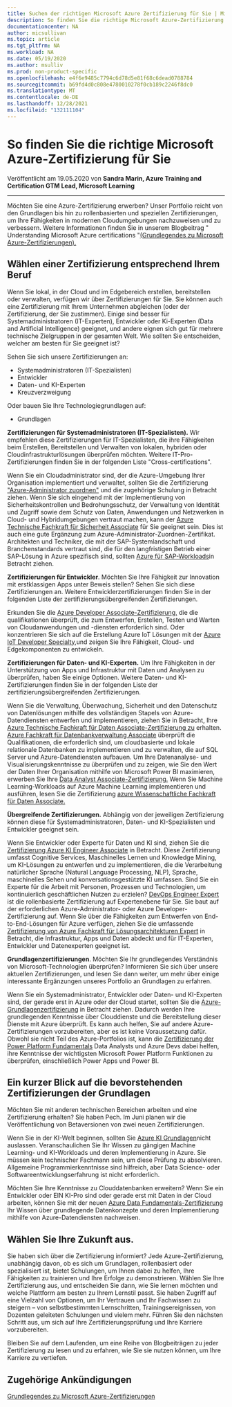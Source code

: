 ```yaml
---
title: Suchen der richtigen Microsoft Azure Zertifizierung für Sie | Microsoft-Dokumentation
description: So finden Sie die richtige Microsoft Azure-Zertifizierung für Sie
documentationcenter: NA
author: micsullivan
ms.topic: article
ms.tgt_pltfrm: NA
ms.workload: NA
ms.date: 05/19/2020
ms.author: msulliv
ms.prod: non-product-specific
ms.openlocfilehash: e4f6e9485c7794c6d78d5e81f68c6dead0788784
ms.sourcegitcommit: b69fd4d0c808e4780010278f0cb189c2246f8dc0
ms.translationtype: MT
ms.contentlocale: de-DE
ms.lasthandoff: 12/28/2021
ms.locfileid: "132111104"
---
```

# <a name="finding-the-right-microsoft-azure-certification-for-you"></a>So finden Sie die richtige Microsoft Azure-Zertifizierung für Sie

Veröffentlicht am 19.05.2020 von **Sandra Marin, Azure Training and Certification GTM Lead, Microsoft Learning**

___

Möchten Sie eine Azure-Zertifizierung erwerben? Unser Portfolio reicht von den Grundlagen bis hin zu rollenbasierten und speziellen Zertifizierungen, um Ihre Fähigkeiten in modernen Cloudumgebungen nachzuweisen und zu verbessern. Weitere Informationen finden Sie in unserem Blogbeitrag " Understanding Microsoft Azure certifications "[(Grundlegendes zu Microsoft Azure-Zertifizierungen).](https://www.microsoft.com/en-us/learning/community-blog-post.aspx?BlogId=8&Id=375305)

## <a name="use-your-profession-to-find-a-certification"></a>Wählen einer Zertifizierung entsprechend Ihrem Beruf

Wenn Sie lokal, in der Cloud und im Edgebereich erstellen, bereitstellen oder verwalten, verfügen wir über Zertifizierungen für Sie. Sie können auch eine Zertifizierung mit Ihrem Unternehmen abgleichen (oder der Zertifizierung, der Sie zustimmen). Einige sind besser für Systemadministratoren (IT-Experten), Entwickler oder Ki-Experten (Data and Artificial Intelligence) geeignet, und andere eignen sich gut für mehrere technische Zielgruppen in der gesamten Welt. Wie sollten Sie entscheiden, welcher am besten für Sie geeignet ist?

Sehen Sie sich unsere Zertifizierungen an:
- Systemadministratoren (IT-Spezialisten)
- Entwickler
- Daten- und KI-Experten
- Kreuzverzweigung

Oder bauen Sie Ihre Technologiegrundlagen auf:
- Grundlagen

**Zertifizierungen für Systemadministratoren (IT-Spezialisten).** Wir empfehlen diese Zertifizierungen für IT-Spezialisten, die ihre Fähigkeiten beim Erstellen, Bereitstellen und Verwalten von lokalen, hybriden oder Cloudinfrastrukturlösungen überprüfen möchten. Weitere IT-Pro-Zertifizierungen finden Sie in der folgenden Liste "Cross-certifications".

Wenn Sie ein Cloudadministrator sind, der die Azure-Umgebung Ihrer Organisation implementiert und verwaltet, sollten Sie die Zertifizierung ["Azure-Administrator zuordnen"](https://docs.microsoft.com/learn/certifications/azure-administrator) und die zugehörige Schulung in Betracht ziehen. Wenn Sie sich eingehend mit der Implementierung von Sicherheitskontrollen und Bedrohungsschutz, der Verwaltung von Identität und Zugriff sowie dem Schutz von Daten, Anwendungen und Netzwerken in Cloud- und Hybridumgebungen vertraut machen, kann der [Azure Technische Fachkraft für Sicherheit Associate](https://docs.microsoft.com/learn/certifications/azure-security-engineer) für Sie geeignet sein. Dies ist auch eine gute Ergänzung zum Azure-Administrator-Zuordnen-Zertifikat. Architekten und Techniker, die mit der SAP-Systemlandschaft und Branchenstandards vertraut sind, die für den langfristigen Betrieb einer SAP-Lösung in Azure spezifisch sind, sollten [Azure für SAP-Workloads](https://docs.microsoft.com/learn/certifications/azure-for-sap-workloads-specialty)in Betracht ziehen.

**Zertifizierungen für Entwickler**. Möchten Sie Ihre Fähigkeit zur Innovation mit erstklassigen Apps unter Beweis stellen? Sehen Sie sich diese Zertifizierungen an. Weitere Entwicklerzertifizierungen finden Sie in der folgenden Liste der zertifizierungsübergreifenden Zertifizierungen.

Erkunden Sie die [Azure Developer Associate-Zertifizierung,](https://docs.microsoft.com/learn/certifications/azure-developer) die die qualifikationen überprüft, die zum Entwerfen, Erstellen, Testen und Warten von Cloudanwendungen und -diensten erforderlich sind. Oder konzentrieren Sie sich auf die Erstellung Azure IoT Lösungen mit der [Azure IoT Developer Specialty,](https://docs.microsoft.com/learn/certifications/azure-iot-developer-specialty)und zeigen Sie Ihre Fähigkeit, Cloud- und Edgekomponenten zu entwickeln.

**Zertifizierungen für Daten- und KI-Experten.** Um Ihre Fähigkeiten in der Unterstützung von Apps und Infrastruktur mit Daten und Analysen zu überprüfen, haben Sie einige Optionen. Weitere Daten- und KI-Zertifizierungen finden Sie in der folgenden Liste der zertifizierungsübergreifenden Zertifizierungen.

Wenn Sie die Verwaltung, Überwachung, Sicherheit und den Datenschutz von Datenlösungen mithilfe des vollständigen Stapels von Azure-Datendiensten entwerfen und implementieren, ziehen Sie in Betracht, Ihre [Azure Technische Fachkraft für Daten Associate-Zertifizierung zu](https://docs.microsoft.com/learn/certifications/azure-data-engineer) erhalten. [Azure Fachkraft für Datenbankverwaltung Associate](https://docs.microsoft.com/learn/certifications/azure-database-administrator-associate) überprüft die Qualifikationen, die erforderlich sind, um cloudbasierte und lokale relationale Datenbanken zu implementieren und zu verwalten, die auf SQL Server und Azure-Datendiensten aufbauen. Um Ihre Datenanalyse- und Visualisierungskenntnisse zu überprüfen und zu zeigen, wie Sie den Wert der Daten Ihrer Organisation mithilfe von Microsoft Power BI maximieren, erwerben Sie Ihre [Data Analyst Associate-Zertifizierung.](https://docs.microsoft.com/learn/certifications/data-analyst-associate) Wenn Sie Machine Learning-Workloads auf Azure Machine Learning implementieren und ausführen, lesen Sie die Zertifizierung [azure Wissenschaftliche Fachkraft für Daten Associate.](https://docs.microsoft.com/learn/certifications/azure-data-scientist)

**Übergreifende Zertifizierungen.** Abhängig von der jeweiligen Zertifizierung können diese für Systemadministratoren, Daten- und KI-Spezialisten und Entwickler geeignet sein.

Wenn Sie Entwickler oder Experte für Daten und KI sind, ziehen Sie die [Zertifizierung Azure KI Engineer Associate](https://docs.microsoft.com/learn/certifications/azure-ai-engineer) in Betracht. Diese Zertifizierung umfasst Cognitive Services, Maschinelles Lernen und Knowledge Mining, um KI-Lösungen zu entwerfen und zu implementieren, die die Verarbeitung natürlicher Sprache (Natural Language Processing, NLP), Sprache, maschinelles Sehen und konversationsgestützte KI umfassen. Sind Sie ein Experte für die Arbeit mit Personen, Prozessen und Technologien, um kontinuierlich geschäftlichen Nutzen zu erzielen? [DevOps Engineer Expert](https://docs.microsoft.com/learn/certifications/azure-devops) ist die rollenbasierte Zertifizierung auf Expertenebene für Sie. Sie baut auf der erforderlichen Azure-Administrator- oder Azure Developer-Zertifizierung auf. Wenn Sie über die Fähigkeiten zum Entwerfen von End-to-End-Lösungen für Azure verfügen, ziehen Sie die umfassende [Zertifizierung von Azure Fachkraft für Lösungsarchitekturen Expert](https://docs.microsoft.com/learn/certifications/azure-solutions-architect) in Betracht, die Infrastruktur, Apps und Daten abdeckt und für IT-Experten, Entwickler und Datenexperten geeignet ist.

**Grundlagenzertifizierungen**. Möchten Sie Ihr grundlegendes Verständnis von Microsoft-Technologien überprüfen? Informieren Sie sich über unsere aktuellen Zertifizierungen, und lesen Sie dann weiter, um mehr über einige interessante Ergänzungen unseres Portfolio an Grundlagen zu erfahren.

Wenn Sie ein Systemadministrator, Entwickler oder Daten- und KI-Experten sind, der gerade erst in Azure oder der Cloud startet, sollten Sie die [Azure-Grundlagenzertifizierung](https://docs.microsoft.com/learn/certifications/azure-fundamentals) in Betracht ziehen. Dadurch werden Ihre grundlegenden Kenntnisse über Clouddienste und die Bereitstellung dieser Dienste mit Azure überprüft. Es kann auch helfen, Sie auf andere Azure-Zertifizierungen vorzubereiten, aber es ist keine Voraussetzung dafür. Obwohl sie nicht Teil des Azure-Portfolios ist, kann die [Zertifizierung der Power Platform Fundamentals](https://docs.microsoft.com/learn/certifications/power-platform-fundamentals) Data Analysts und Azure Devs dabei helfen, ihre Kenntnisse der wichtigsten Microsoft Power Platform Funktionen zu überprüfen, einschließlich Power Apps und Power BI.

## <a name="a-sneak-peek-at-upcoming-fundamentals-certifications"></a>Ein kurzer Blick auf die bevorstehenden Zertifizierungen der Grundlagen

Möchten Sie mit anderen technischen Bereichen arbeiten und eine Zertifizierung erhalten? Sie haben Pech. Im Juni planen wir die Veröffentlichung von Betaversionen von zwei neuen Zertifizierungen.

Wenn Sie in der KI-Welt beginnen, sollten Sie [Azure KI Grundlagen](https://docs.microsoft.com/learn/certifications/azure-ai-fundamentals)nicht auslassen. Veranschaulichen Sie Ihr Wissen zu gängigen Machine Learning- und KI-Workloads und deren Implementierung in Azure. Sie müssen kein technischer Fachmann sein, um diese Prüfung zu absolvieren. Allgemeine Programmierkenntnisse sind hilfreich, aber Data Science- oder Softwareentwicklungserfahrung ist nicht erforderlich.

Möchten Sie Ihre Kenntnisse zu Clouddatenbanken erweitern? Wenn Sie ein Entwickler oder EIN KI-Pro sind oder gerade erst mit Daten in der Cloud arbeiten, können Sie mit der neuen [Azure Data Fundamentals-Zertifizierung](https://docs.microsoft.com/learn/certifications/azure-data-fundamentals) Ihr Wissen über grundlegende Datenkonzepte und deren Implementierung mithilfe von Azure-Datendiensten nachweisen.

## <a name="choose-your-future"></a>Wählen Sie Ihre Zukunft aus.

Sie haben sich über die Zertifizierung informiert? Jede Azure-Zertifizierung, unabhängig davon, ob es sich um Grundlagen, rollenbasiert oder spezialisiert ist, bietet Schulungen, um Ihnen dabei zu helfen, Ihre Fähigkeiten zu trainieren und Ihre Erfolge zu demonstrieren. Wählen Sie Ihre Zertifizierung aus, und entscheiden Sie dann, wie Sie lernen möchten und welche Plattform am besten zu Ihrem Lernstil passt. Sie haben Zugriff auf eine Vielzahl von Optionen, um Ihr Vertrauen und Ihr Fachwissen zu steigern – von selbstbestimmten Lernschritten, Trainingsereignissen, von Dozenten geleiteten Schulungen und vielem mehr. Führen Sie den nächsten Schritt aus, um sich auf Ihre Zertifizierungsprüfung und Ihre Karriere vorzubereiten.

Bleiben Sie auf dem Laufenden, um eine Reihe von Blogbeiträgen zu jeder Zertifizierung zu lesen und zu erfahren, wie Sie sie nutzen können, um Ihre Karriere zu vertiefen.

## <a name="related-announcements"></a>Zugehörige Ankündigungen

[Grundlegendes zu Microsoft Azure-Zertifizierungen](https://www.microsoft.com/en-us/learning/community-blog-post.aspx?BlogId=8&Id=375305)  
